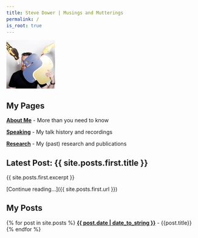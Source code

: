 ```yaml
---
title: Steve Dower | Musings and Mutterings
permalink: /
is_root: true
---
```


<img src="/assets/me.128x128.jpg" alt="Me" class="alignright" />

## My Pages

**[About Me](/about)** - More than you need to know

**[Speaking](/speaking)** - My talk history and recordings

**[Research](/research)** - My (past) research and publications


## Latest Post: {{ site.posts.first.title }}

{{ site.posts.first.excerpt }}

[Continue reading...]({{ site.posts.first.url }})

## My Posts

{% for post in site.posts %}
**[{{ post.date | date_to_string }}]({{post.url}})** - {{post.title}}
{% endfor %}
